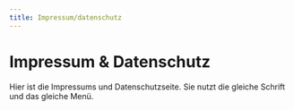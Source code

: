 ```yaml
---
title: Impressum/datenschutz
---
```


# Impressum & Datenschutz

Hier ist die Impressums und Datenschutzseite. Sie nutzt die gleiche Schrift und das gleiche Menü.